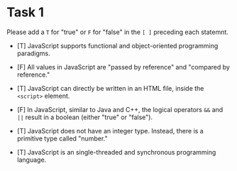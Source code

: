 # Task 1

Please add a `T` for "true" or `F` for "false" in  the `[ ]` preceding each statemnt. 

- [T] JavaScript supports functional and object-oriented programming paradigms.

- [F] All values in JavaScript are "passed by reference" and "compared by reference."

- [T] JavaScript can directly be written in an HTML file, inside the `<script>` element.

- [F] In JavaScript, similar to Java and C++, the logical operators `&&` and `||` result in a boolean (either "true" or "false").

- [T] JavaScript does not have an integer type. Instead, there is a primitive type called "number."

- [T] JavaScript is an single-threaded and synchronous programming language.